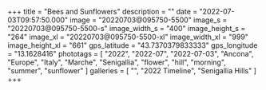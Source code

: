 +++
title = "Bees and Sunflowers"
description = ""
date = "2022-07-03T09:57:50.000"
image = "20220703@095750-5500"
image_s = "20220703@095750-5500-s"
image_width_s = "400"
image_height_s = "264"
image_xl = "20220703@095750-5500-xl"
image_width_xl = "999"
image_height_xl = "661"
gps_latitude = "43.7370379833333"
gps_longitude = "13.1628416"
phototags = [ "2022", "2022-07", "2022-07-03", "Ancona", "Europe", "Italy", "Marche", "Senigallia", "flower", "hill", "morning", "summer", "sunflower" ]
galleries = [ "", "2022 Timeline", "Senigallia Hills" ]
+++
